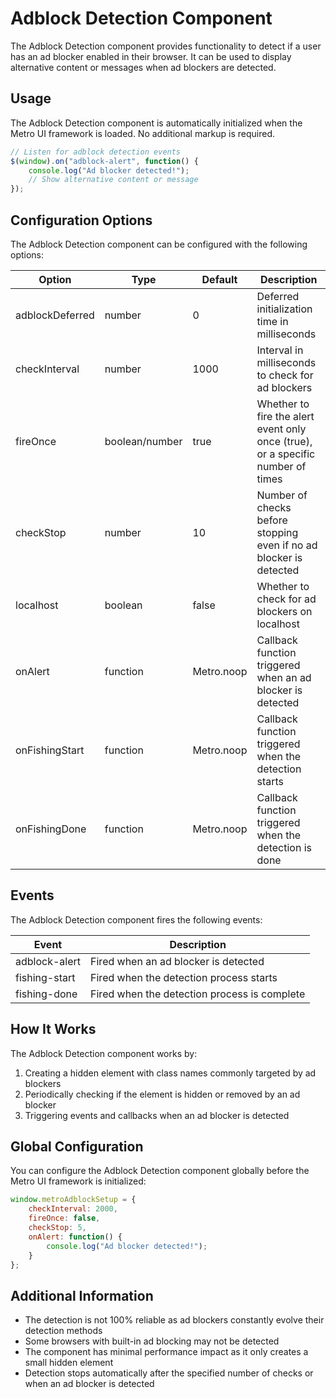 # Adblock Detection Component

The Adblock Detection component provides functionality to detect if a user has an ad blocker enabled in their browser. It can be used to display alternative content or messages when ad blockers are detected.

## Usage

The Adblock Detection component is automatically initialized when the Metro UI framework is loaded. No additional markup is required.

```javascript
// Listen for adblock detection events
$(window).on("adblock-alert", function() {
    console.log("Ad blocker detected!");
    // Show alternative content or message
});
```

## Configuration Options

The Adblock Detection component can be configured with the following options:

| Option | Type | Default | Description |
| ------ | ---- | ------- | ----------- |
| adblockDeferred | number | 0 | Deferred initialization time in milliseconds |
| checkInterval | number | 1000 | Interval in milliseconds to check for ad blockers |
| fireOnce | boolean/number | true | Whether to fire the alert event only once (true), or a specific number of times |
| checkStop | number | 10 | Number of checks before stopping even if no ad blocker is detected |
| localhost | boolean | false | Whether to check for ad blockers on localhost |
| onAlert | function | Metro.noop | Callback function triggered when an ad blocker is detected |
| onFishingStart | function | Metro.noop | Callback function triggered when the detection starts |
| onFishingDone | function | Metro.noop | Callback function triggered when the detection is done |

## Events

The Adblock Detection component fires the following events:

| Event | Description |
| ----- | ----------- |
| adblock-alert | Fired when an ad blocker is detected |
| fishing-start | Fired when the detection process starts |
| fishing-done | Fired when the detection process is complete |

## How It Works

The Adblock Detection component works by:

1. Creating a hidden element with class names commonly targeted by ad blockers
2. Periodically checking if the element is hidden or removed by an ad blocker
3. Triggering events and callbacks when an ad blocker is detected

## Global Configuration

You can configure the Adblock Detection component globally before the Metro UI framework is initialized:

```javascript
window.metroAdblockSetup = {
    checkInterval: 2000,
    fireOnce: false,
    checkStop: 5,
    onAlert: function() {
        console.log("Ad blocker detected!");
    }
};
```

## Additional Information

- The detection is not 100% reliable as ad blockers constantly evolve their detection methods
- Some browsers with built-in ad blocking may not be detected
- The component has minimal performance impact as it only creates a small hidden element
- Detection stops automatically after the specified number of checks or when an ad blocker is detected
